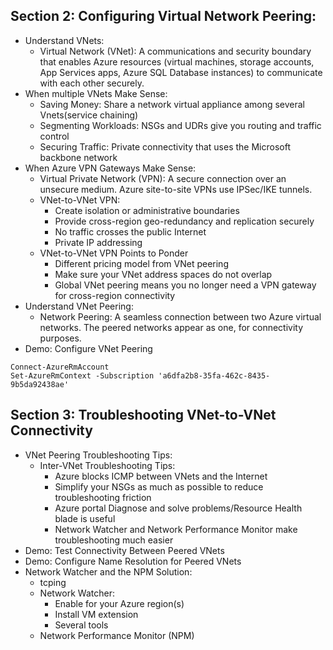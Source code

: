 ## Section 2: Configuring Virtual Network Peering:
* Understand VNets:
  - Virtual Network (VNet): A communications and security boundary that enables Azure resources (virtual machines, storage accounts, App Services apps, Azure SQL Database instances) to communicate with each other securely.
* When multiple VNets Make Sense:
  - Saving Money: Share a network virtual appliance among several Vnets(service chaining)
  - Segmenting Workloads: NSGs and UDRs give you routing and traffic control
  - Securing Traffic: Private connectivity that uses the Microsoft backbone network
* When Azure VPN Gateways Make Sense:
  - Virtual Private Network (VPN): A secure connection over an unsecure medium. Azure site-to-site VPNs use IPSec/IKE tunnels.
  - VNet-to-VNet VPN: 
    - Create isolation or administrative boundaries
    - Provide cross-region geo-redundancy and replication securely
    - No traffic crosses the public Internet
    - Private IP addressing
  - VNet-to-VNet VPN Points to Ponder
    - Different pricing model from VNet peering
    - Make sure your VNet address spaces do not overlap
    - Global VNet peering means you no longer need a VPN gateway for cross-region connectivity
* Understand VNet Peering:
  - Network Peering: A seamless connection between two Azure virtual networks. The peered networks appear as one, for connectivity purposes.
* Demo: Configure VNet Peering
```
Connect-AzureRmAccount
Set-AzureRmContext -Subscription 'a6dfa2b8-35fa-462c-8435-9b5da92438ae'
```

## Section 3: Troubleshooting VNet-to-VNet Connectivity
* VNet Peering Troubleshooting Tips:
  - Inter-VNet Troubleshooting Tips:
    - Azure blocks ICMP between VNets and the Internet
    - Simplify your NSGs as much as possible to reduce troubleshooting friction
    - Azure portal Diagnose and solve problems/Resource Health blade is useful
    - Network Watcher and Network Performance Monitor make troubleshooting much easier
* Demo: Test Connectivity Between Peered VNets
* Demo: Configure Name Resolution for Peered VNets
* Network Watcher and the NPM Solution:
  - tcping
  - Network Watcher:
    - Enable for your Azure region(s)
    - Install VM extension
    - Several tools
  - Network Performance Monitor (NPM)





     

